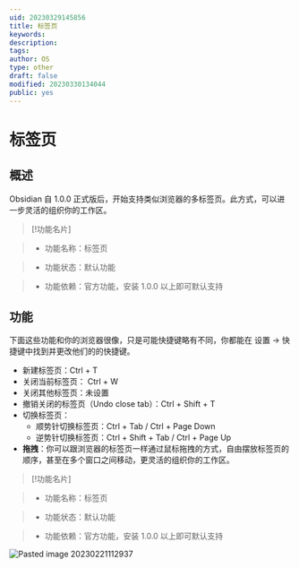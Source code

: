 ```yaml
---
uid: 20230329145856
title: 标签页
keywords: 
description: 
tags: 
author: OS
type: other
draft: false
modified: 20230330134044
public: yes
---
```


# 标签页

## 概述

Obsidian 自 1.0.0 正式版后，开始支持类似浏览器的多标签页。此方式，可以进一步灵活的组织你的工作区。

>[!功能名片]

>- 功能名称：标签页

>- 功能状态：默认功能

>- 功能依赖：官方功能，安装 1.0.0 以上即可默认支持

## 功能

下面这些功能和你的浏览器很像，只是可能快捷键略有不同，你都能在 设置 -> 快捷键中找到并更改他们的的快捷键。

- 新建标签页：Ctrl + T
- 关闭当前标签页： Ctrl + W
- 关闭其他标签页：未设置
- 撤销关闭的标签页（Undo close tab）：Ctrl + Shift + T
- 切换标签页：
	- 顺势针切换标签页：Ctrl + Tab / Ctrl + Page Down
	- 逆势针切换标签页：Ctrl + Shift + Tab / Ctrl + Page Up
- **拖拽**：你可以跟浏览器的标签页一样通过鼠标拖拽的方式，自由摆放标签页的顺序，甚至在多个窗口之间移动，更灵活的组织你的工作区。

>[!功能名片]

>- 功能名称：标签页

>- 功能状态：默认功能

>- 功能依赖：官方功能，安装 1.0.0 以上即可默认支持

![Pasted image 20230221112937](https://s1.vika.cn/space/2023/03/15/0fa524efac21407d8194f53855430796)